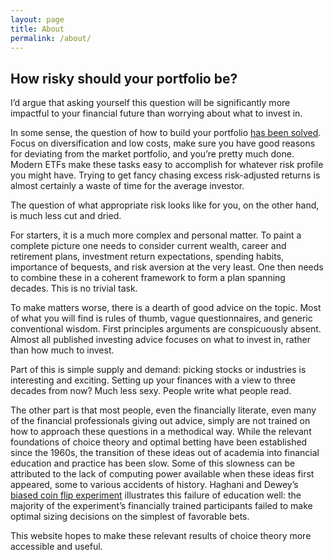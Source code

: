 ```yaml
---
layout: page
title: About
permalink: /about/
---
```


## How risky should your portfolio be?

I’d argue that asking yourself this question will be significantly more impactful 
to your financial future than worrying about what to invest in.

In some sense, the question of how to build your portfolio [has been solved](https://www.youtube.com/watch?v=TI5p8vqdjTw). 
Focus on diversification and low costs, make sure you have good reasons for deviating from the market portfolio, and you’re pretty much done. 
Modern ETFs make these tasks easy to accomplish for whatever risk profile you might have. 
Trying to get fancy chasing excess risk-adjusted returns is almost certainly a waste of time for the average investor.

The question of what appropriate risk looks like for you, on the other hand, is much less cut and dried.

For starters, it is a much more complex and personal matter.
To paint a complete picture one needs to consider current wealth, career and retirement plans, 
investment return expectations, spending habits, importance of bequests, and risk aversion at the very least.
One then needs to combine these in a coherent framework to form a plan spanning decades.
This is no trivial task.

To make matters worse, there is a dearth of good advice on the topic. 
Most of what you will find is rules of thumb, vague questionnaires, and generic conventional wisdom. 
First principles arguments are conspicuously absent. 
Almost all published investing advice focuses on what to invest in, rather than how much to invest.

Part of this is simple supply and demand: picking stocks or industries is interesting and exciting. 
Setting up your finances with a view to three decades from now? Much less sexy. People write what people read.

The other part is that most people, even the financially literate, even many of the financial professionals giving out advice, simply are not trained on how to approach these questions in a methodical way. 
While the relevant foundations of choice theory and optimal betting have been established since the 1960s, the transition of these ideas out of academia into financial education and practice has been slow. 
Some of this slowness can be attributed to the lack of computing power available when these ideas first appeared, some to various accidents of history.
Haghani and Dewey’s [biased coin flip experiment](https://papers.ssrn.com/sol3/papers.cfm?abstract_id=2856963) illustrates this failure of education well: 
the majority of the experiment’s financially trained participants failed to make optimal sizing decisions on the simplest of favorable bets.

This website hopes to make these relevant results of choice theory more accessible and useful.

